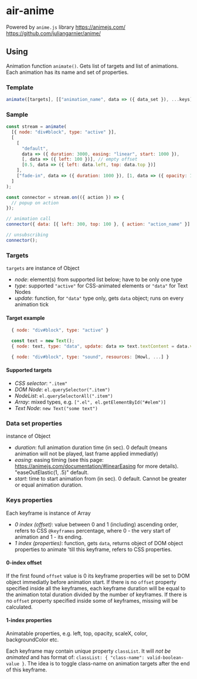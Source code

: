 # air-anime

Powered by `anime.js` library
https://animejs.com/
https://github.com/juliangarnier/anime/

## Using

Animation function `animate()`. Gets list of targets and list of animations. Each animation has its name and set of properties.

### Template

```javascript
animate([targets], [["animation_name", data => ({ data_set }), ...keys]]);
```

### Sample

```javascript
const stream = animate(
  [{ node: "div#block", type: "active" }],
  [
    [
      "default",
      data => ({ duration: 3000, easing: "linear", start: 1000 }),
      [, data => ({ left: 100 })], // empty offset
      [0.5, data => ({ left: data.left, top: data.top })]
    ],
    ["fade-in", data => ({ duration: 1000 }), [1, data => ({ opacity: 1 })]]
  ]
);

const connector = stream.on(({ action }) => {
  // popup on action
});

// animation call
connector({ data: [{ left: 300, top: 100 }, { action: "action_name" }] });

// unsubscribing
connector();
```

### Targets

`targets` are instance of Object

- _node_: element(s) from supported list below; have to be only one type
- _type_: supported `"active"` for CSS-animated elements or `"data"` for Text Nodes
- _update_: function, for `"data"` type only, gets `data` object; runs on every animation tick

#### Target example

```javascript
  { node: "div#block", type: "active" }
```

```javascript
  const text = new Text();
  { node: text, type: "data", update: data => text.textContent = data.value }
```

```javascript
  { node: "div#block", type: "sound", resources: [Howl, ...] }
```

#### Supported targets

- _CSS selector_: `".item"`
- _DOM Node_: `el.querySelector(".item")`
- _NodeList_: `el.querySelectorAll(".item")`
- _Array_: mixed types, e.g. `[".el", el.getElementById("#elem")]`
- _Text Node_: `new Text("some text")`

### Data set properties

instance of Object

- _duration_: full animation duration time (in sec). 0 default (means animation will not be played, last frame applied immediatly)
- _easing_: easing timing (see this page: https://animejs.com/documentation/#linearEasing for more details). "easeOutElastic(1, .5)" default.
- _start_: time to start animation from (in sec). 0 default. Cannot be greater or equal animation duration.

### Keys properties

Each keyframe is instance of Array

- _0 index (offset)_: value between 0 and 1 (including) ascending order, refers to CSS `@keyframes` percentage, where 0 - the very start of animation and 1 - its ending.
- _1 index (properties)_: function, gets `data`, returns object of DOM object properties to animate 'till this keyframe, refers to CSS properties.

#### 0-index offset

If the first found `offset` value is 0 its keyframe properties will be set to DOM object immediatly before animation start.
If there is no `offset` property specified inside all the keyframes, each keyframe duration will be equal to the animation total duration divided by the number of keyframes.
If there is no `offset` property specified inside some of keyframes, missing will be calculated.

#### 1-index properties

Animatable properties, e.g. left, top, opacity, scaleX, color, backgroundColor etc.

Each keyframe may contain unique property `classList`. It will _not be animated_ and has format of: `classList: { "class-name": valid-boolean-value }`. The idea is to toggle class-name on animation targets after the end of this keyframe.
